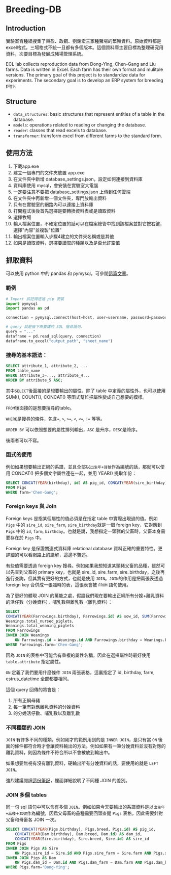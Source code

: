 # Breeding-DB

## Introduction

實驗室育種組搜集了東盈、政鋼、劉銘宏三家種豬場的繁殖資料。原始資料都是excel格式，三場格式不統一且都有多個版本。這個資料庫主要目標為整理研究用資料，次要目標為發展成豬場管理系統。

ECL lab collects reproduction data from Dong-Ying, Chen-Gang and Liu farms. Data is written in Excel. Each farm has their own format and mulitple versions. The primary goal of this project is to standardize data for experiments. The secondary goal is to develop an ERP system for breeding pigs.

## Structure

* `data_structures`: basic structures that represent entities of a table in the database.
* `models`: operations related to reading or changing the database.
* `reader`: classes that read excels to database.
* `transformer`: transform excel from different farms to the standard form.

## 使用方法

1. 下載app.exe
2. 建立一個專門的文件夾放置 app.exe
3. 在文件夾中新增 database_settings.json，設定如何連接到資料庫
4. 資料庫使用 mysql，會安裝在實驗室大電腦
5. 一定要注意不要把 database_settings.json 上傳到任何雲端
6. 在文件夾中再新增一個文件夾，專門放輸出資料
7. 只有在實驗室的網路內可以連接上資料庫
8. 打開程式後後首先選擇是要轉換資料表或是讀取資料
9. 選擇牧場
10. 輸入檔案位置，不確定位置的話可以在檔案總管中找到該檔案並對它按右鍵，選擇"內容"並複製"位置"
11. 輸出檔案位置輸入步驟4建立的文件夾名稱或是其他
12. 如果是讀取資料，選擇要讀取的種類以及是否允許空值

## 抓取資料
可以使用 python 中的 pandas 和 pymysql，可參閱[這篇文章](https://blog.csdn.net/The_Time_Runner/article/details/86601988)。

### 範例
```python
# Import 前記得透過 pip 安裝
import pymysql
import pandas as pd

connection = pymysql.connect(host=host, user=username, password=password, database=database_name, charset="utf-8")

# query 就是接下來要講的 SQL 搜尋語句.
query = "..."
dataframe = pd.read_sql(query, connection)
dataframe.to_excel("output_path", "sheet_name")
```

### 搜尋的基本語法：
```sql
SELECT attribute_1, attribute_2, ...
FROM table_name
WHERE attribute_3=..., attribute_4...
ORDER BY attribute_5 ASC;
```
其中`SELECT`後面接的是想要輸出的屬性，除了 table 中定義的屬性外，也可以使用 SUM(), COUNT(), CONCAT() 等函式幫忙把屬性變成自己想要的模樣。

`FROM`後面接的是想要搜尋的table。

`WHERE`是搜尋的條件，包含`=`, `>`, `>=`, `<`, `<=`, `!=` 等等。

`ORDER BY` 可以依照想要的屬性排列輸出，`ASC` 是升序，`DESC`是降序。

後兩者可以不寫。

### 函式的使用
例如如果想要輸出正綱的系譜，並且全部以`出生年+耳號`作為編號的話，那就可以使用 CONCAT() 把多個文字屬性連在一起，並用 YEAR() 提取年份：
```sql
SELECT CONCAT(YEAR(birthday), id) AS pig_id, CONCAT(YEAR(sire_birthday), sire_id) AS sire_id, CONCAT(YEAR(dam_birthday), dam_id) AS dam_id 
FROM Pigs 
WHERE farm='Chen-Gang';
```

### Foreign keys 與 Join
Foreign keys 是指某個屬性的值必須是在指定 table 中實際出現過的值。例如 `Pigs` 中的 `sire_id`, `sire_farm`, `sire_birthday`就是一個 foreign key，它對應到 `Pigs` 中的 `id`, `farm`, `birthday`。也就是說，我想指定一頭豬的父畜時，父畜本身需要存在於 `Pigs` 中。

Foreign key 是保證關連式資料庫 relational database 資料正確的重要特性。更詳細的可以看網路上的講解，這邊不贅述。

有些值需要透過 foreign key 搜尋。例如如果我想知道某頭豬父畜的品種，雖然可以先查到父畜的 primary key，也就是 sire_id, sire_farm, sire_birthday，之後再進行查詢，但其實有更好的方式，也就是使用 `JOIN`。`JOIN`的作用是把兩張表透過 foreign key 合併成一張臨時的表，這張表會被 `FROM` 語句使用。

為了更好的體現 JOIN 的萬能之處，假設我們現在要輸出正綱所有分娩+離乳資料的活仔數（分娩資料），哺乳數與離乳數（離乳資料）：
```sql
SELECT 
CONCAT(YEAR(Farrowings.birthday), Farrowings.id) AS sow_id, SUM(Farrowings.n_of_male, Farrowings.n_of_female) AS born_alive, 
Weanings.total_nursed_piglets, 
Weanings.total_weaning_piglets
FROM Farrowings 
INNER JOIN Weanings 
    ON Farrowings.id = Weanings.id AND Farrowings.birthday = Weanings.birthday AND Farrowings.farm = Weanings.farm AND Farrowings.estrus_datetime = Weanings.estrus_datetime
WHERE Farrowings.farm='Chen-Gang';
```
因為 `JOIN` 的表格中可能含有重複的屬性名稱，因此在選擇屬性時最好使用 `table.attribute` 指定屬性。

`ON` 定義了我們要用什麼條件 `JOIN` 兩張表格，這裏指定了 id, birthday, farm, estrus_datetime 全部都要相同。

這個 query 回傳的將會是：
1. 所有正綱母豬
2. 每一筆有對應離乳資料的分娩資料
3. 的分娩活仔數、哺乳數以及離乳數

### 不同種類的 JOIN
`JOIN` 有許多不同的種類，例如剛才的範例用到的是 `INNER JOIN`，是只有當 `ON` 後面的條件都符合時才會讓資料輸出的方法。例如如果有一筆分娩資料並沒有對應的離乳資料，則因為條件不符合所以不會被放到輸出中。

如果想要無視有沒有離乳資料，硬輸出所有分娩資料的話，要使用的就是 `LEFT JOIN`。

強烈建議閱讀[這份筆記](https://medium.com/jimmy-wang/sql-%E5%B8%B8%E7%94%A8%E8%AA%9E%E6%B3%95%E5%BD%99%E6%95%B4-%E5%9F%BA%E6%9C%AC%E9%81%8B%E7%AE%97-sql-003-3b771d4dacb8)，裡面詳細說明了不同種 JOIN 的差別。

### JOIN 多個 tables
同一句 sql 語句中可以含有多個 `JOIN`。例如如果今天要輸出的系譜資料是以`出生年+品種＋耳號`作為編號，因爲父母畜的品種需要回頭查閱 `Pigs` 表格，因此需要針對父畜和母畜各 JOIN 一次。
```sql
SELECT CONCAT(YEAR(Pigs.birthday), Pigs.breed, Pigs.id) AS pig_id, 
    CONCAT(YEAR(Dam.birthday), Dam.breed, Dam.id) AS dam_id, 
    CONCAT(YEAR(Sire.birthday), Sire.breed, Sire.id) AS sire_id 
FROM Pigs 
INNER JOIN Pigs AS Sire
    ON Pigs.sire_id = Sire.id AND Pigs.sire_farm = Sire.farm AND Pigs.sire_birthday = Sire.birthday 
INNER JOIN Pigs AS Dam 
    ON Pigs.dam_id = Dam.id AND Pigs.dam_farm = Dam.farm AND Pigs.dam_birthday = Dam.birthday
WHERE Pigs.farm='Dong-Ying';
```